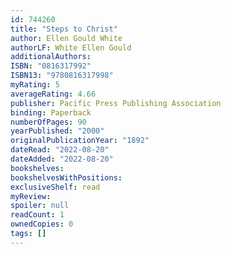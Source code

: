 ```yaml
---
id: 744260
title: "Steps to Christ"
author: Ellen Gould White
authorLF: White Ellen Gould
additionalAuthors: 
ISBN: "0816317992"
ISBN13: "9780816317998"
myRating: 5
averageRating: 4.66
publisher: Pacific Press Publishing Association
binding: Paperback
numberOfPages: 90
yearPublished: "2000"
originalPublicationYear: "1892"
dateRead: "2022-08-20"
dateAdded: "2022-08-20"
bookshelves: 
bookshelvesWithPositions: 
exclusiveShelf: read
myReview: 
spoiler: null
readCount: 1
ownedCopies: 0
tags: []
---
```


